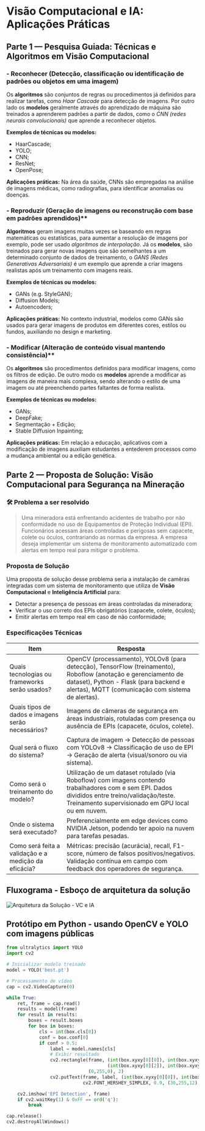 # Visão Computacional e IA: Aplicações Práticas
## Parte 1 — Pesquisa Guiada: Técnicas e Algoritmos em Visão Computacional

### - Reconhecer (Detecção, classificação ou identificação de padrões ou objetos em uma imagem)
Os **algoritmos** são conjuntos de regras ou procedimentos já definidos para realizar tarefas, como *Haar Cascade* para detecção de imagens. Por outro lado os **modelos** geralmente através do aprendizado de máquina são treinados a aprenderem padrões a partir de dados, como o *CNN (redes neurais convolucionais)* que aprende a reconhecer objetos.  

**Exemplos de técnicas ou modelos:**
- HaarCascade;
- YOLO;
- CNN;
- ResNet;
- OpenPose;

**Aplicações práticas:**
Na área da saúde, CNNs são empregadas na análise de imagens médicas, como radiografias, para identificar anomalias ou doenças.

### - Reproduzir (Geração de imagens ou reconstrução com base em padrões aprendidos)**
**Algoritmos** geram imagens muitas vezes se baseando em regras matemáticas ou estatísticas, para aumentar a resolução de imagens por exemplo, pode ser usado *algoritmos de interpolação*. Já os **modelos**, são treinados para gerar novas imagens que são semelhantes a um determinado conjunto de dados de treinamento, o *GANS (Redes Generativas Adversariais)* é um exemplo que aprende a criar imagens realistas após um treinamento com imagens reais.  

**Exemplos de técnicas ou modelos:**
- GANs (e.g. StyleGAN);
- Diffusion Models;
- Autoencoders;

**Aplicações práticas:**
No contexto industrial, modelos como GANs são usados para gerar imagens de produtos em diferentes cores, estilos ou fundos, auxiliando no design e marketing.

### - Modificar (Alteração de conteúdo visual mantendo consistência)**
Os **algoritmos** são procedimentos definidos para modificar imagens, como os filtros de edição. De outro modo os **modelos** aprende a modificar as imagens de maneira mais complexa, sendo alterando o estilo de uma imagem ou até preenchendo partes faltantes de forma realista.  

**Exemplos de técnicas ou modelos:**
- GANs;
- DeepFake;
- Segmentação + Edição;
- Stable Diffusion Inpainting;

**Aplicações práticas:**
Em relação a educação, aplicativos com a modificação de imagens auxiliam estudantes a entederem processos como a mudança ambiental ou a edição genética.

## Parte 2 — Proposta de Solução: Visão Computacional para Segurança na Mineração
### 🛠 Problema a ser resolvido
> Uma mineradora está enfrentando acidentes de trabalho por não conformidade no uso de
> Equipamentos de Proteção Individual (EPI). Funcionários acessam áreas controladas e
> perigosas sem capacete, colete ou óculos, contrariando as normas da empresa. A empresa deseja
> implementar um sistema de monitoramento automatizado com alertas em tempo real para
> mitigar o problema.

### Proposta de Solução
Uma proposta de solução desse problema seria a instalação de camêras integradas com um sistema de monitoramento que utiliza de **Visão Computacional** e **Inteligência Artificial** para:
- Detectar a presença de pessoas em áreas controladas da mineradora;
- Verificar o uso correto dos EPIs obrigatórios (capacete, colete, óculos);
- Emitir alertas em tempo real em caso de não conformidade;

### Especificações Técnicas
| Item                                                        | Resposta                                                             |
|-------------------------------------------------------------|----------------------------------------------------------------------|
| Quais tecnologias ou frameworks serão usados?               | OpenCV (processamento), YOLOv8 (para detecção), TensorFlow (treinamento), Roboflow (anotação e gerenciamento de dataset), Python - Flask (para backend e alertas), MQTT (comunicação com sistema de alertas). |
| Quais tipos de dados e imagens serão necessários?           | Imagens de câmeras de segurança em áreas industriais, rotuladas com presença ou ausência de EPIs (capacete, óculos, colete). |
| Qual será o fluxo do sistema?                               | Captura de imagem → Detecção de pessoas com YOLOv8 → Classificação de uso de EPI → Geração de alerta (visual/sonoro ou via sistema). |
| Como será o treinamento do modelo?                          | Utilização de um dataset rotulado (via Roboflow) com imagens contendo trabalhadores com e sem EPI. Dados divididos entre treino/validação/teste. Treinamento supervisionado em GPU local ou em nuvem. |
| Onde o sistema será executado?                              | Preferencialmente em edge devices como NVIDIA Jetson, podendo ter apoio na nuvem para tarefas pesadas. |
|Como será feita a validação e a medição da eficácia?         | Métricas: precisão (acurácia), recall, F1-score, número de falsos positivos/negativos. Validação contínua em campo com feedback dos operadores de segurança. |

## Fluxograma - Esboço de arquitetura da solução
![Arquitetura da Solução - VC e IA](https://github.com/user-attachments/assets/e5a636de-e941-4684-8594-08caad96611f)

## Protótipo em Python - usando OpenCV e YOLO com imagens públicas
```python
from ultralytics import YOLO
import cv2

# Inicializar modelo treinado
model = YOLO('best.pt')

# Processamento de vídeo
cap = cv2.VideoCapture(0)

while True:
    ret, frame = cap.read()
    results = model(frame)
    for result in results:
        boxes = result.boxes
        for box in boxes:
            cls = int(box.cls[0])
            conf = box.conf[0]
            if conf > 0.5:
                label = model.names[cls]
                # Exibir resultado
                cv2.rectangle(frame, (int(box.xyxy[0][0]), int(box.xyxy[0][1])),
                                     (int(box.xyxy[0][2]), int(box.xyxy[0][3])),
                              (0,255,0), 2)
                cv2.putText(frame, label, (int(box.xyxy[0][0]), int(box.xyxy[0][1])-10),
                            cv2.FONT_HERSHEY_SIMPLEX, 0.9, (36,255,12), 2)

    cv2.imshow('EPI Detection', frame)
    if cv2.waitKey(1) & 0xFF == ord('q'):
        break

cap.release()
cv2.destroyAllWindows()
```
